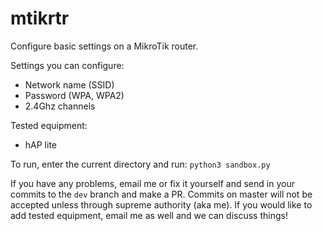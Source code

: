# mtikrtr
Configure basic settings on a MikroTik router.

Settings you can configure:
  * Network name (SSID)
  * Password (WPA, WPA2)
  * 2.4Ghz channels

Tested equipment:
  * hAP lite

To run, enter the current directory and run:
`python3 sandbox.py`

If you have any problems, email me or fix it yourself and send in your commits to the `dev` branch and make a PR. Commits on master will not be accepted unless through supreme authority (aka me).
If you would like to add tested equipment, email me as well and we can discuss things!
